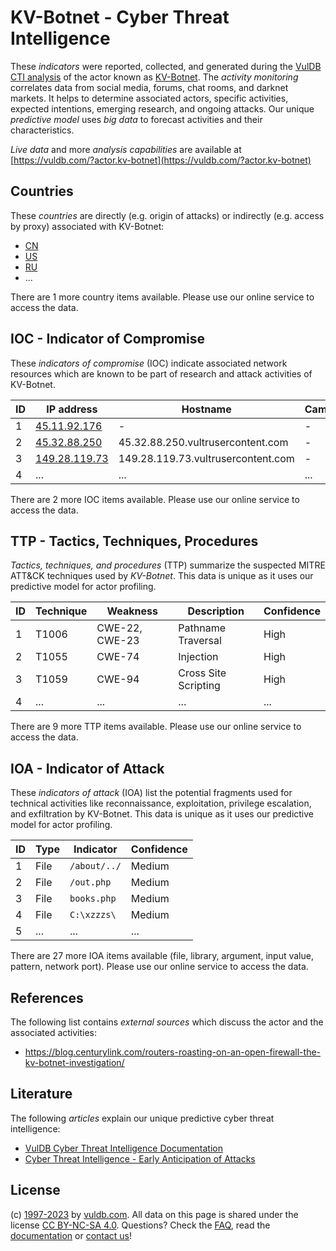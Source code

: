 # KV-Botnet - Cyber Threat Intelligence

These _indicators_ were reported, collected, and generated during the [VulDB CTI analysis](https://vuldb.com/?kb.cti) of the actor known as [KV-Botnet](https://vuldb.com/?actor.kv-botnet). The _activity monitoring_ correlates data from social media, forums, chat rooms, and darknet markets. It helps to determine associated actors, specific activities, expected intentions, emerging research, and ongoing attacks. Our unique _predictive model_ uses _big data_ to forecast activities and their characteristics.

_Live data_ and more _analysis capabilities_ are available at [https://vuldb.com/?actor.kv-botnet](https://vuldb.com/?actor.kv-botnet)

## Countries

These _countries_ are directly (e.g. origin of attacks) or indirectly (e.g. access by proxy) associated with KV-Botnet:

* [CN](https://vuldb.com/?country.cn)
* [US](https://vuldb.com/?country.us)
* [RU](https://vuldb.com/?country.ru)
* ...

There are 1 more country items available. Please use our online service to access the data.

## IOC - Indicator of Compromise

These _indicators of compromise_ (IOC) indicate associated network resources which are known to be part of research and attack activities of KV-Botnet.

ID | IP address | Hostname | Campaign | Confidence
-- | ---------- | -------- | -------- | ----------
1 | [45.11.92.176](https://vuldb.com/?ip.45.11.92.176) | - | - | High
2 | [45.32.88.250](https://vuldb.com/?ip.45.32.88.250) | 45.32.88.250.vultrusercontent.com | - | High
3 | [149.28.119.73](https://vuldb.com/?ip.149.28.119.73) | 149.28.119.73.vultrusercontent.com | - | High
4 | ... | ... | ... | ...

There are 2 more IOC items available. Please use our online service to access the data.

## TTP - Tactics, Techniques, Procedures

_Tactics, techniques, and procedures_ (TTP) summarize the suspected MITRE ATT&CK techniques used by _KV-Botnet_. This data is unique as it uses our predictive model for actor profiling.

ID | Technique | Weakness | Description | Confidence
-- | --------- | -------- | ----------- | ----------
1 | T1006 | CWE-22, CWE-23 | Pathname Traversal | High
2 | T1055 | CWE-74 | Injection | High
3 | T1059 | CWE-94 | Cross Site Scripting | High
4 | ... | ... | ... | ...

There are 9 more TTP items available. Please use our online service to access the data.

## IOA - Indicator of Attack

These _indicators of attack_ (IOA) list the potential fragments used for technical activities like reconnaissance, exploitation, privilege escalation, and exfiltration by KV-Botnet. This data is unique as it uses our predictive model for actor profiling.

ID | Type | Indicator | Confidence
-- | ---- | --------- | ----------
1 | File | `/about/../` | Medium
2 | File | `/out.php` | Medium
3 | File | `books.php` | Medium
4 | File | `C:\xzzzs\` | Medium
5 | ... | ... | ...

There are 27 more IOA items available (file, library, argument, input value, pattern, network port). Please use our online service to access the data.

## References

The following list contains _external sources_ which discuss the actor and the associated activities:

* https://blog.centurylink.com/routers-roasting-on-an-open-firewall-the-kv-botnet-investigation/

## Literature

The following _articles_ explain our unique predictive cyber threat intelligence:

* [VulDB Cyber Threat Intelligence Documentation](https://vuldb.com/?kb.cti)
* [Cyber Threat Intelligence - Early Anticipation of Attacks](https://www.scip.ch/en/?labs.20201022)

## License

(c) [1997-2023](https://vuldb.com/?kb.changelog) by [vuldb.com](https://vuldb.com/?kb.about). All data on this page is shared under the license [CC BY-NC-SA 4.0](https://creativecommons.org/licenses/by-nc-sa/4.0/). Questions? Check the [FAQ](https://vuldb.com/?kb.faq), read the [documentation](https://vuldb.com/?kb) or [contact us](https://vuldb.com/?contact)!

